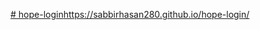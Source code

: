 [# hope-login](https://sabbirhasan280.github.io/hope-login/)https://sabbirhasan280.github.io/hope-login/
